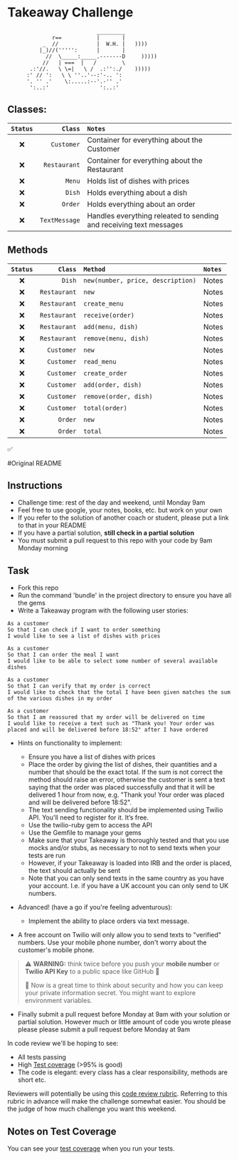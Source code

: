 # Takeaway Challenge

```
                            _________
              r==           |       |
           _  //            |  W.H. |   ))))
          |_)//(''''':      |       |
            //  \_____:_____.-------D     )))))
           //   | ===  |   /        \
       .:'//.   \ \=|   \ /  .:'':./    )))))
      :' // ':   \ \ ''..'--:'-.. ':
      '. '' .'    \:.....:--'.-'' .'
       ':..:'                ':..:'

 ```


## Classes:

| ```Status```       |  ```Class```      | ```Notes``` |
|:--:                |                --:|:--          |
| :x:                | ```Customer```    | Container for everything about the Customer |
| :x:                | ```Restaurant```  | Container for everything about the Restaurant |
| :x:                | ```Menu```        | Holds list of dishes with prices |
| :x:                | ```Dish```        | Holds everything about a dish |
| :x:                | ```Order```       | Holds everything about an order |
| :x:                | ```TextMessage``` | Handles everything releated to sending and receiving text messages |

## Methods

| ```Status```       |  ```Class```      | ```Method```           | ```Notes``` |
|:--:                |                --:|:--                     |:--          |
| :x:                | ```Dish```        | ```new(number, price, description)``` | Notes |
| :x:                | ```Restaurant```  | ```new``` | Notes |
| :x:                | ```Restaurant```  | ```create_menu``` | Notes |
| :x:                | ```Restaurant```  | ```receive(order)``` | Notes |
| :x:                | ```Restaurant```  | ```add(menu, dish)``` | Notes |
| :x:                | ```Restaurant```  | ```remove(menu, dish)``` | Notes |
| :x:                | ```Customer```    | ```new``` | Notes |
| :x:                | ```Customer```    | ```read_menu``` | Notes |
| :x:                | ```Customer```    | ```create_order``` | Notes |
| :x:                | ```Customer```    | ```add(order, dish)``` | Notes |
| :x:                | ```Customer```    | ```remove(order, dish)``` | Notes |
| :x:                | ```Customer```    | ```total(order)``` | Notes |
| :x:                | ```Order```       | ```new``` | Notes |
| :x:                | ```Order```       | ```total``` | Notes |



:white_check_mark:



#Original README

Instructions
-------

* Challenge time: rest of the day and weekend, until Monday 9am
* Feel free to use google, your notes, books, etc. but work on your own
* If you refer to the solution of another coach or student, please put a link to that in your README
* If you have a partial solution, **still check in a partial solution**
* You must submit a pull request to this repo with your code by 9am Monday morning

Task
-----

* Fork this repo
* Run the command 'bundle' in the project directory to ensure you have all the gems
* Write a Takeaway program with the following user stories:

```
As a customer
So that I can check if I want to order something
I would like to see a list of dishes with prices

As a customer
So that I can order the meal I want
I would like to be able to select some number of several available dishes

As a customer
So that I can verify that my order is correct
I would like to check that the total I have been given matches the sum of the various dishes in my order

As a customer
So that I am reassured that my order will be delivered on time
I would like to receive a text such as "Thank you! Your order was placed and will be delivered before 18:52" after I have ordered
```

* Hints on functionality to implement:
  * Ensure you have a list of dishes with prices
  * Place the order by giving the list of dishes, their quantities and a number that should be the exact total. If the sum is not correct the method should raise an error, otherwise the customer is sent a text saying that the order was placed successfully and that it will be delivered 1 hour from now, e.g. "Thank you! Your order was placed and will be delivered before 18:52".
  * The text sending functionality should be implemented using Twilio API. You'll need to register for it. It’s free.
  * Use the twilio-ruby gem to access the API
  * Use the Gemfile to manage your gems
  * Make sure that your Takeaway is thoroughly tested and that you use mocks and/or stubs, as necessary to not to send texts when your tests are run
  * However, if your Takeaway is loaded into IRB and the order is placed, the text should actually be sent
  * Note that you can only send texts in the same country as you have your account. I.e. if you have a UK account you can only send to UK numbers.

* Advanced! (have a go if you're feeling adventurous):
  * Implement the ability to place orders via text message.

* A free account on Twilio will only allow you to send texts to "verified" numbers. Use your mobile phone number, don't worry about the customer's mobile phone.

> :warning: **WARNING:** think twice before you push your **mobile number** or **Twilio API Key** to a public space like GitHub :eyes:
>
> :key: Now is a great time to think about security and how you can keep your private information secret. You might want to explore environment variables.

* Finally submit a pull request before Monday at 9am with your solution or partial solution.  However much or little amount of code you wrote please please please submit a pull request before Monday at 9am


In code review we'll be hoping to see:

* All tests passing
* High [Test coverage](https://github.com/makersacademy/course/blob/master/pills/test_coverage.md) (>95% is good)
* The code is elegant: every class has a clear responsibility, methods are short etc.

Reviewers will potentially be using this [code review rubric](docs/review.md).  Referring to this rubric in advance will make the challenge somewhat easier.  You should be the judge of how much challenge you want this weekend.

Notes on Test Coverage
------------------

You can see your [test coverage](https://github.com/makersacademy/course/blob/master/pills/test_coverage.md) when you run your tests.
